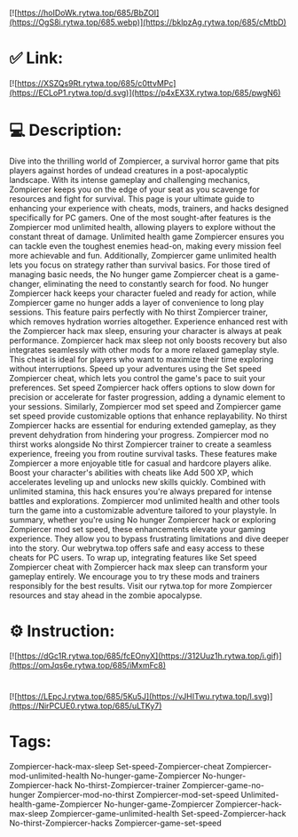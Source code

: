 [![https://hoIDoWk.rytwa.top/685/BbZOI](https://OgS8i.rytwa.top/685.webp)](https://bklpzAg.rytwa.top/685/cMtbD)
# ✅ Link:
[![https://XSZQs9Rt.rytwa.top/685/c0ttvMPc](https://ECLoP1.rytwa.top/d.svg)](https://p4xEX3X.rytwa.top/685/pwgN6)
# 💻 Description:
Dive into the thrilling world of Zompiercer, a survival horror game that pits players against hordes of undead creatures in a post-apocalyptic landscape. With its intense gameplay and challenging mechanics, Zompiercer keeps you on the edge of your seat as you scavenge for resources and fight for survival. This page is your ultimate guide to enhancing your experience with cheats, mods, trainers, and hacks designed specifically for PC gamers.
One of the most sought-after features is the Zompiercer mod unlimited health, allowing players to explore without the constant threat of damage. Unlimited health game Zompiercer ensures you can tackle even the toughest enemies head-on, making every mission feel more achievable and fun. Additionally, Zompiercer game unlimited health lets you focus on strategy rather than survival basics.
For those tired of managing basic needs, the No hunger game Zompiercer cheat is a game-changer, eliminating the need to constantly search for food. No hunger Zompiercer hack keeps your character fueled and ready for action, while Zompiercer game no hunger adds a layer of convenience to long play sessions. This feature pairs perfectly with No thirst Zompiercer trainer, which removes hydration worries altogether.
Experience enhanced rest with the Zompiercer hack max sleep, ensuring your character is always at peak performance. Zompiercer hack max sleep not only boosts recovery but also integrates seamlessly with other mods for a more relaxed gameplay style. This cheat is ideal for players who want to maximize their time exploring without interruptions.
Speed up your adventures using the Set speed Zompiercer cheat, which lets you control the game's pace to suit your preferences. Set speed Zompiercer hack offers options to slow down for precision or accelerate for faster progression, adding a dynamic element to your sessions. Similarly, Zompiercer mod set speed and Zompiercer game set speed provide customizable options that enhance replayability.
No thirst Zompiercer hacks are essential for enduring extended gameplay, as they prevent dehydration from hindering your progress. Zompiercer mod no thirst works alongside No thirst Zompiercer trainer to create a seamless experience, freeing you from routine survival tasks. These features make Zompiercer a more enjoyable title for casual and hardcore players alike.
Boost your character's abilities with cheats like Add 500 XP, which accelerates leveling up and unlocks new skills quickly. Combined with unlimited stamina, this hack ensures you're always prepared for intense battles and explorations. Zompiercer mod unlimited health and other tools turn the game into a customizable adventure tailored to your playstyle.
In summary, whether you're using No hunger Zompiercer hack or exploring Zompiercer mod set speed, these enhancements elevate your gaming experience. They allow you to bypass frustrating limitations and dive deeper into the story. Our webrytwa.top offers safe and easy access to these cheats for PC users.
To wrap up, integrating features like Set speed Zompiercer cheat with Zompiercer hack max sleep can transform your gameplay entirely. We encourage you to try these mods and trainers responsibly for the best results. Visit our rytwa.top for more Zompiercer resources and stay ahead in the zombie apocalypse.

# ⚙️ Instruction:
[![https://dGc1R.rytwa.top/685/fcEOnyX](https://312Uuz1h.rytwa.top/i.gif)](https://omJqs6e.rytwa.top/685/iMxmFc8)
#
[![https://LEpcJ.rytwa.top/685/5Ku5J](https://vJHITwu.rytwa.top/l.svg)](https://NirPCUE0.rytwa.top/685/uLTKy7)
# Tags:
Zompiercer-hack-max-sleep Set-speed-Zompiercer-cheat Zompiercer-mod-unlimited-health No-hunger-game-Zompiercer No-hunger-Zompiercer-hack No-thirst-Zompiercer-trainer Zompiercer-game-no-hunger Zompiercer-mod-no-thirst Zompiercer-mod-set-speed Unlimited-health-game-Zompiercer No-hunger-game-Zompiercer Zompiercer-hack-max-sleep Zompiercer-game-unlimited-health Set-speed-Zompiercer-hack No-thirst-Zompiercer-hacks Zompiercer-game-set-speed





